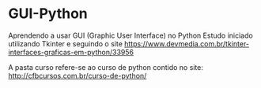 # GUI-Python
 Aprendendo a usar GUI (Graphic User Interface) no Python
Estudo iniciado utilizando Tkinter e seguindo o site
https://www.devmedia.com.br/tkinter-interfaces-graficas-em-python/33956

A pasta curso refere-se ao curso de python contido no site:
    http://cfbcursos.com.br/curso-de-python/